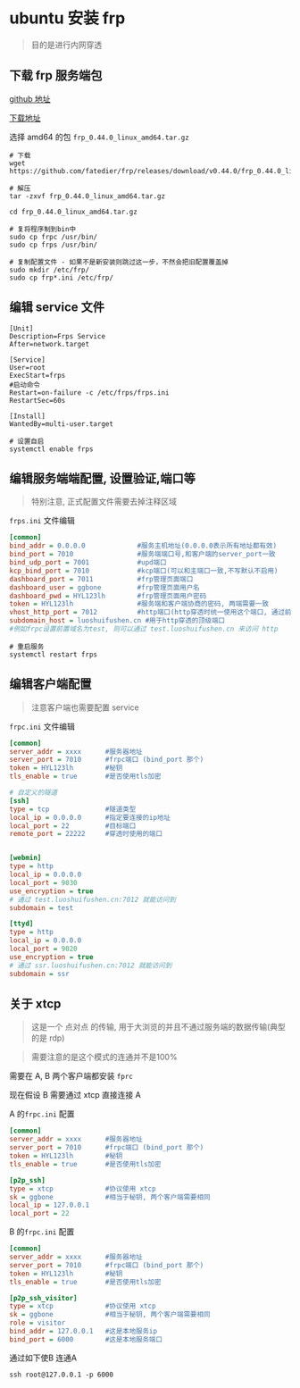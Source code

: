 # ubuntu 安装 frp

> 目的是进行内网穿透

## 下载 frp 服务端包

[github 地址](https://github.com/fatedier/frp)

[下载地址](https://github.com/fatedier/frp/releases/tag/v0.44.0)

选择 amd64 的包 `frp_0.44.0_linux_amd64.tar.gz`

```shell
# 下载
wget https://github.com/fatedier/frp/releases/download/v0.44.0/frp_0.44.0_linux_amd64.tar.gz

# 解压
tar -zxvf frp_0.44.0_linux_amd64.tar.gz

cd frp_0.44.0_linux_amd64.tar.gz

# 复将程序制到bin中
sudo cp frpc /usr/bin/
sudo cp frps /usr/bin/

# 复制配置文件 - 如果不是新安装则跳过这一步，不然会把旧配置覆盖掉
sudo mkdir /etc/frp/
sudo cp frp*.ini /etc/frp/

```

## 编辑 service 文件

```service
[Unit]
Description=Frps Service
After=network.target

[Service]
User=root
ExecStart=frps
#启动命令
Restart=on-failure -c /etc/frps/frps.ini
RestartSec=60s

[Install]
WantedBy=multi-user.target
```

```shell
# 设置自启
systemctl enable frps
```

## 编辑服务端端配置, 设置验证,端口等

> 特别注意, 正式配置文件需要去掉注释区域

`frps.ini` 文件编辑

```ini
[common]
bind_addr = 0.0.0.0             #服务主机地址(0.0.0.0表示所有地址都有效)
bind_port = 7010                #服务端端口号,和客户端的server_port一致
bind_udp_port = 7001            #upd端口
kcp_bind_port = 7010            #kcp端口(可以和主端口一致,不写默认不启用)
dashboard_port = 7011           #frp管理页面端口
dashboard_user = ggbone         #frp管理页面用户名
dashboard_pwd = HYL123lh        #frp管理页面用户密码
token = HYL123lh                #服务端和客户端协商的密码, 两端需要一致
vhost_http_port = 7012          #http端口(http穿透时统一使用这个端口, 通过前置域名具体到对应的隧道)
subdomain_host = luoshuifushen.cn #用于http穿透的顶级端口
#例如frpc设置前置域名为test, 则可以通过 test.luoshuifushen.cn 来访问 http
```

```shell
# 重启服务
systemctl restart frps
```

## 编辑客户端配置

> 注意客户端也需要配置 service

`frpc.ini` 文件编辑

```ini
[common]
server_addr = xxxx      #服务器地址
server_port = 7010      #frpc端口 (bind_port 那个)
token = HYL123lh        #秘钥
tls_enable = true       #是否使用tls加密

# 自定义的隧道
[ssh]
type = tcp              #隧道类型
local_ip = 0.0.0.0      #指定要连接的ip地址
local_port = 22         #目标端口
remote_port = 22222     #穿透时使用的端口


[webmin]
type = http
local_ip = 0.0.0.0
local_port = 9030
use_encryption = true
# 通过 test.luoshuifushen.cn:7012 就能访问到
subdomain = test

[ttyd]
type = http
local_ip = 0.0.0.0
local_port = 9020
use_encryption = true
# 通过 ssr.luoshuifushen.cn:7012 就能访问到
subdomain = ssr
```

## 关于 xtcp

> 这是一个 点对点 的传输, 用于大浏览的并且不通过服务端的数据传输(典型的是 rdp)

> 需要注意的是这个模式的连通并不是100%

需要在 A, B 两个客户端都安装 `fprc`

现在假设 B 需要通过 xtcp 直接连接 A

A 的`frpc.ini` 配置

```ini
[common]
server_addr = xxxx      #服务器地址
server_port = 7010      #frpc端口 (bind_port 那个)
token = HYL123lh        #秘钥
tls_enable = true       #是否使用tls加密

[p2p_ssh]
type = xtcp             #协议使用 xtcp
sk = ggbone             #相当于秘钥, 两个客户端需要相同
local_ip = 127.0.0.1
local_port = 22
```

B 的`frpc.ini` 配置
```ini
[common]
server_addr = xxxx      #服务器地址
server_port = 7010      #frpc端口 (bind_port 那个)
token = HYL123lh        #秘钥
tls_enable = true       #是否使用tls加密

[p2p_ssh_visitor]
type = xtcp             #协议使用 xtcp
sk = ggbone             #相当于秘钥, 两个客户端需要相同
role = visitor        
bind_addr = 127.0.0.1   #这是本地服务ip
bind_port = 6000        #这是本地服务端口
```

通过如下使B 连通A
```shell
ssh root@127.0.0.1 -p 6000
```
